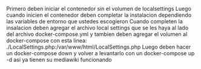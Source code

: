 Primero deben iniciar el contenedor sin el volumen de localsettings 
Luego cuando inicien el contenedor deben completar la instalacion dependiendo las variables de entorno que ustedes escogieron
Cuando completen la insalacion deben agregar el archivo local settings que se les haya  al lado del archivo docker-compose.yml y tambien deben agregar el volumen al docker-compose con esta linea:
./LocalSettings.php:/var/www/html/LocalSettings.php
Luego deben hacer un docker-compose down y volver a levantarlo con un docker-compose up -d
asi ya tienen su mediawiki funcionando
